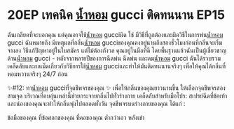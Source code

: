 # 20EP เทคนิค [น้ำหอม](https://ceresaperfume.com) gucci ติดทนนาน EP15
ฉันเกลียดที่จะบอกคุณ แต่คุณอาจใช้[น้ำหอม](https://ceresaperfume.com) gucciผิด ใช่ มีวิธีที่ถูกต้องและผิดวิธีในการพ่น[น้ำหอม](https://ceresaperfume.com) gucci ฉันหมายถึง มีเหตุผลที่กลิ่น[น้ำหอม](https://ceresaperfume.com) gucciของคุณคงอยู่นานถึงสองชั่วโมงก่อนที่กลิ่นจะเริ่มจางลง วิธีแก้ปัญหาอยู่ในใบสมัคร แต่ไม่ต้องกังวล คุณอยู่ในมือที่ดี โดยพื้นฐานแล้วฉันเป็นผู้เชี่ยวชาญด้าน[น้ำหอม](https://ceresaperfume.com) gucci - หลังจากหลายปีของการฉีดพ่น ฉีดพ่น และดม[น้ำหอม](https://ceresaperfume.com) gucci ฉันได้รวบรวมเคล็ดลับและกลเม็ดเกี่ยวกับวิธีการใช้[น้ำหอม](https://ceresaperfume.com) gucciและทำให้มันติดทนนานจริงๆ เพื่อให้คุณได้กลิ่นที่หอมหวานจริงๆ 24/7 ก่อน

✨#12: ทา[น้ำหอม](https://ceresaperfume.com) gucciที่จุดชีพจรของคุณ ✨ เพื่อให้กลิ่นของคุณยาวนานขึ้น ให้เลือกจุดชีพจรสองสามจุด บริเวณที่อบอุ่นเหล่านี้ช่วยกระจายกลิ่นไปทั่วร่างกาย เคล็ดลับสำหรับมือโปร: สเปรย์ฉีดที่ข้อเท้าและน่องของคุณจะทำให้กลิ่นพุ่งไปตลอดทั้งวัน จุดชีพจรบนร่างกายของคุณ ได้แก่ :

ข้อมือของคุณ ที่ข้อศอกของคุณ ที่คอของคุณ ต่ำกว่าเอว หลังเข่า
